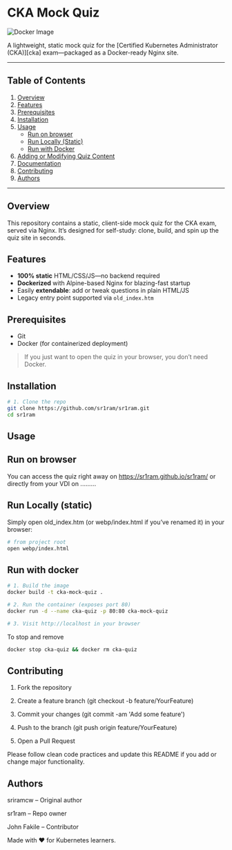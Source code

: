 # CKA Mock Quiz

![Docker Image](https://img.shields.io/badge/docker-ready-blue.svg)

A lightweight, static mock quiz for the [Certified Kubernetes Administrator (CKA)][cka] exam—packaged as a Docker-ready Nginx site.

---

## Table of Contents

1. [Overview](#overview)  
2. [Features](#features)  
3. [Prerequisites](#prerequisites)  
4. [Installation](#installation)  
5. [Usage](#usage) 
   - [Run on browser](#run-on-browser) 
   - [Run Locally (Static)](#run-locally-static)  
   - [Run with Docker](#run-with-docker)    
6. [Adding or Modifying Quiz Content](#adding-or-modifying-quiz-content)  
7. [Documentation](#documentation)  
8. [Contributing](#contributing)   
9. [Authors](#authors)  

---

## Overview

This repository contains a static, client-side mock quiz for the CKA exam, served via Nginx. It’s designed for self-study: clone, build, and spin up the quiz site in seconds.

## Features

- **100% static** HTML/CSS/JS—no backend required  
- **Dockerized** with Alpine-based Nginx for blazing-fast startup  
- Easily **extendable**: add or tweak questions in plain HTML/JS  
- Legacy entry point supported via `old_index.htm`

## Prerequisites

- Git
- Docker (for containerized deployment)  

> If you just want to open the quiz in your browser, you don’t need Docker.

## Installation

```bash
# 1. Clone the repo
git clone https://github.com/sr1ram/sr1ram.git
cd sr1ram
```

## Usage

## Run on browser 
You can access the quiz right away on https://sr1ram.github.io/sr1ram/ or directly from your VDI on .........

## Run Locally (static)

Simply open old_index.htm (or webp/index.html if you’ve renamed it) in your browser:

```bash
# from project root
open webp/index.html
```

## Run with docker

```bash 
# 1. Build the image
docker build -t cka-mock-quiz .

# 2. Run the container (exposes port 80)
docker run -d --name cka-quiz -p 80:80 cka-mock-quiz

# 3. Visit http://localhost in your browser
```

To stop and remove 

```bash
docker stop cka-quiz && docker rm cka-quiz
```

## Contributing

1. Fork the repository

2. Create a feature branch (git checkout -b feature/YourFeature)

3. Commit your changes (git commit -am 'Add some feature')

4. Push to the branch (git push origin feature/YourFeature)

5. Open a Pull Request

Please follow clean code practices and update this README if you add or change major functionality.


## Authors
sriramcw – Original author

sr1ram – Repo owner

John Fakile – Contributor



Made with :heart: for Kubernetes learners.



